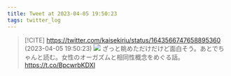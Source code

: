 ```yaml
---
title: Tweet at 2023-04-05 19:50:23
tags: twitter_log
---
```


> [!CITE] https://twitter.com/kaisekiriu/status/1643566747658895360 (2023-04-05 19:50:23)
> ![](https://twitter.com/kaisekiriu/status/1643566747658895360)
> ざっと眺めただけだけど面白そう。あとでちゃんと読む。女性のオーガズムと相同性概念をめぐる話。
> https://t.co/BpcwrbKDXI
